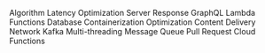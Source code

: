 Algorithm Latency Optimization Server Response GraphQL Lambda Functions Database Containerization Optimization Content Delivery Network Kafka Multi-threading Message Queue Pull Request Cloud Functions
